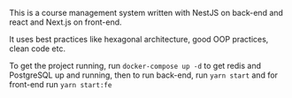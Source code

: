 This is a course management system written with NestJS on back-end and react and Next.js on front-end.

It uses best practices like hexagonal architecture, good OOP practices, clean code etc.

To get the project running, run `docker-compose up -d` to get redis and PostgreSQL up and running, then to run back-end,
run `yarn start` and for front-end run `yarn start:fe`
